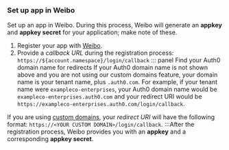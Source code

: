 ### Set up app in Weibo
Set up an app in Weibo. During this process, Weibo will generate an **appkey** and **appkey secret** for your application; make note of these.
1. Register your app with [Weibo](https://open.weibo.com/authentication).
2. Provide a <dfn data-key="callback">callback URL</dfn> during the registration process:
  `https://${account.namespace}/login/callback`
::: panel Find your Auth0 domain name for redirects
If your Auth0 domain name is not shown above and you are not using our custom domains feature, your domain name is your tenant name, plus `.auth0.com`. For example, if your tenant name were `exampleco-enterprises`, your Auth0 domain name would be `exampleco-enterprises.auth0.com` and your redirect URI would be `https://exampleco-enterprises.auth0.com/login/callback`.

If you are using [custom domains](/custom-domains), your <dfn data-key="callback">redirect URI</dfn> will have the following format: `https://<YOUR CUSTOM DOMAIN>/login/callback`.
:::After the registration process, Weibo provides you with an **appkey** and a corresponding **appkey secret**. 
